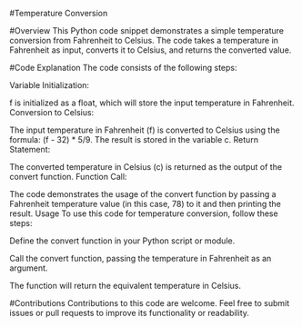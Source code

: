 #Temperature Conversion 

#Overview
This Python code snippet demonstrates a simple temperature conversion from Fahrenheit to Celsius. The code takes a temperature in Fahrenheit as input, converts it to Celsius, and returns the converted value.

#Code Explanation
The code consists of the following steps:

Variable Initialization:

f is initialized as a float, which will store the input temperature in Fahrenheit.
Conversion to Celsius:

The input temperature in Fahrenheit (f) is converted to Celsius using the formula: (f - 32) * 5/9.
The result is stored in the variable c.
Return Statement:

The converted temperature in Celsius (c) is returned as the output of the convert function.
Function Call:

The code demonstrates the usage of the convert function by passing a Fahrenheit temperature value (in this case, 78) to it and then printing the result.
Usage
To use this code for temperature conversion, follow these steps:

Define the convert function in your Python script or module.

Call the convert function, passing the temperature in Fahrenheit as an argument.

The function will return the equivalent temperature in Celsius.

#Contributions
Contributions to this code are welcome. Feel free to submit issues or pull requests to improve its functionality or readability.
